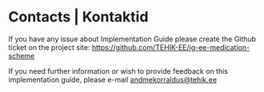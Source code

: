 # Contacts | Kontaktid

If you have any issue about Implementation Guide please create the Github ticket on the project site: https://github.com/TEHIK-EE/ig-ee-medication-scheme 

If you need further information or wish to provide feedback on this implementation guide, please e-mail andmekorraldus@tehik.ee
